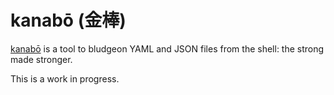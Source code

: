# kanabō  (金棒)

[kanabō][wiki] is a tool to bludgeon YAML and JSON files from the shell: the strong made stronger.

This is a work in progress.

[wiki]: http://en.wikipedia.org/wiki/Kanabō "Wikipedia"